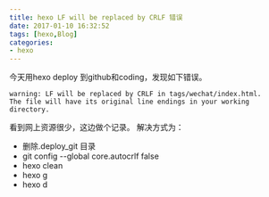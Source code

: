 ```yaml
---
title: hexo LF will be replaced by CRLF 错误
date: 2017-01-10 16:32:52
tags: [hexo,Blog]
categories:
- hexo
---
```


今天用hexo deploy 到github和coding，发现如下错误。
```
warning: LF will be replaced by CRLF in tags/wechat/index.html.
The file will have its original line endings in your working directory.
```

看到网上资源很少，这边做个记录。
解决方式为：
* 删除.deploy_git 目录
* git config --global core.autocrlf false
* hexo clean
* hexo g
* hexo d














